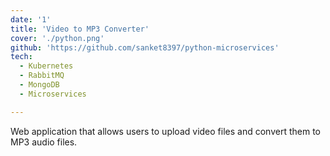 ```yaml
---
date: '1'
title: 'Video to MP3 Converter'
cover: './python.png'
github: 'https://github.com/sanket8397/python-microservices'
tech:
  - Kubernetes
  - RabbitMQ
  - MongoDB
  - Microservices

---
```


Web application that allows users to upload video files and convert them to MP3 audio files.